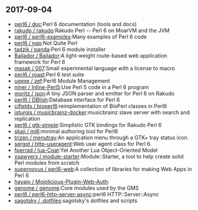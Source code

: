 ## 2017-09-04

* [perl6 / doc](https://github.com/perl6/doc):Perl 6 documentation (tools and docs)
* [rakudo / rakudo](https://github.com/rakudo/rakudo):Rakudo Perl -- Perl 6 on MoarVM and the JVM
* [perl6 / perl6-examples](https://github.com/perl6/perl6-examples):Many examples of Perl 6 code
* [perl6 / nqp](https://github.com/perl6/nqp):Not Quite Perl
* [tadzik / panda](https://github.com/tadzik/panda):Perl 6 module installer
* [Bailador / Bailador](https://github.com/Bailador/Bailador):A light-weight route-based web application framework for Perl 6
* [masak / 007](https://github.com/masak/007):Small experimental language with a license to macro
* [perl6 / roast](https://github.com/perl6/roast):Perl 6 test suite
* [ugexe / zef](https://github.com/ugexe/zef):Perl6 Module Management
* [niner / Inline-Perl5](https://github.com/niner/Inline-Perl5):Use Perl 5 code in a Perl 6 program
* [moritz / json](https://github.com/moritz/json):A tiny JSON parser and emitter for Perl 6 on Rakudo
* [perl6 / DBIish](https://github.com/perl6/DBIish):Database interface for Perl 6
* [cjfields / bioperl6](https://github.com/cjfields/bioperl6):reimplementation of BioPerl classes in Perl6
* [jsturgis / musicbrainz-docker](https://github.com/jsturgis/musicbrainz-docker):musicbrainz slave server with search and replication
* [perl6 / gtk-simple](https://github.com/perl6/gtk-simple):Simplistic GTK bindings for Rakudo Perl 6
* [skaji / mi6](https://github.com/skaji/mi6):minimal authoring tool for Perl6
* [trizen / menutray](https://github.com/trizen/menutray):An application menu through a GTK+ tray status icon.
* [sergot / http-useragent](https://github.com/sergot/http-useragent):Web user agent class for Perl 6.
* [fperrad / lua-Coat](https://github.com/fperrad/lua-Coat):Yet Another Lua Object-Oriented Model
* [xsawyerx / module-starter](https://github.com/xsawyerx/module-starter):Module::Starter, a tool to help create solid Perl modules from scratch
* [supernovus / perl6-web](https://github.com/supernovus/perl6-web):A collection of libraries for making Web Apps in Perl 6
* [hayajo / Mojolicious-Plugin-Web-Auth](https://github.com/hayajo/Mojolicious-Plugin-Web-Auth):
* [genome / genome](https://github.com/genome/genome):Core modules used by the GMS
* [perl6 / perl6-http-server-async](https://github.com/perl6/perl6-http-server-async):perl6 HTTP::Server::Async
* [sagotsky / .dotfiles](https://github.com/sagotsky/.dotfiles):sagotsky's dotfiles and scripts
